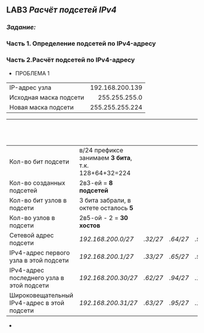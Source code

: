 ## **LAB3 _Расчёт подсетей IPv4_**
### _Задание:_
### Часть 1. Определение подсетей по IPv4-адресу
### Часть 2.Расчёт подсетей по IPv4-адресу 
* ПРОБЛЕМА 1
        
|||              
| :----------------|------------------: |
| IP-адрес узла|192.168.200.139|
| Исходная маска подсети|255.255.255.0|
|Новая маска подсети|255.255.255.224|    

||||||сюда входит наш адрес 192.168.200.139|
|-|-|-|-|-|-|  
|Кол-во бит подсети|в/24 префиксе занимаем  **3 бита**, т.к. 128+64+32=224|
|Кол-во созданных подсетей|2в3-ей = **8 подсетей**|
|Кол-во бит узлов в подсети|3 бита забрали, в октете осталось **5**|
|Кол-во узлов в подсети|2в5-ой - 2 =    **30 хостов**|
|Сетевой адрес подсети|*192.168.200.0/27*|*.32/27*|*.64/27*|*.96/27*|**192.168.200.100 00000 (128)/27**|
|IPv4-адрес первого узла в этой подсети|*192.168.200.1/27*|*.33/27*|_.65/27_|_.97/27_|**192.168.200.100 00001 (129)/27**|
|IPv4-адрес последнего узла в этой подсети|*192.168.200.30/27*|_.62/27_|_.94/27_|_.126/27_|**192.168.200.100 11110 (158)/27**| 
|Широковещательный IPv4-адрес в этой подсети|*192.168.200.31/27*|_.63/27_|_.95/27_|_.127/27_|**192.168.200.100 11111 (159)/27**|

* 
